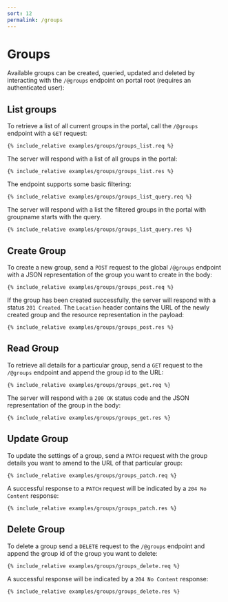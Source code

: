 ```yaml
---
sort: 12
permalink: /groups
---
```


# Groups

Available groups can be created, queried, updated and deleted by interacting with the `/@groups` endpoint on portal root (requires an authenticated user):

## List groups

To retrieve a list of all current groups in the portal, call the `/@groups` endpoint with a `GET` request:

```
{% include_relative examples/groups/groups_list.req %}
```

The server will respond with a list of all groups in the portal:

```
{% include_relative examples/groups/groups_list.res %}
```

The endpoint supports some basic filtering:

```
{% include_relative examples/groups/groups_list_query.req %}
```

The server will respond with a list the filtered groups in the portal with groupname starts with the query.

```
{% include_relative examples/groups/groups_list_query.res %}
```

## Create Group

To create a new group, send a `POST` request to the global `/@groups` endpoint with a JSON representation of the group you want to create in the body:

```
{% include_relative examples/groups/groups_post.req %}
```

If the group has been created successfully, the server will respond with a status `201 Created`. The `Location` header contains the URL of the newly created group and the resource representation in the payload:

```
{% include_relative examples/groups/groups_post.res %}
```

## Read Group

To retrieve all details for a particular group, send a `GET` request to the `/@groups` endpoint and append the group id to the URL:

```
{% include_relative examples/groups/groups_get.req %}
```

The server will respond with a `200 OK` status code and the JSON representation of the group in the body:

```
{% include_relative examples/groups/groups_get.res %}
```

## Update Group

To update the settings of a group, send a `PATCH` request with the group details you want to amend to the URL of that particular group:

```
{% include_relative examples/groups/groups_patch.req %}
```

A successful response to a `PATCH` request will be indicated by a `204 No Content` response:

```
{% include_relative examples/groups/groups_patch.res %}
```

## Delete Group

To delete a group send a `DELETE` request to the `/@groups` endpoint and append the group id of the group you want to delete:

```
{% include_relative examples/groups/groups_delete.req %}
```

A successful response will be indicated by a `204 No Content` response:

```
{% include_relative examples/groups/groups_delete.res %}
```

